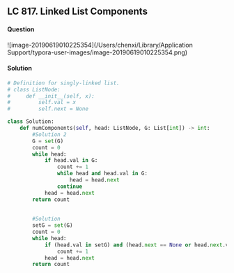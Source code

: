 ## LC 817. Linked List Components

#### Question

![image-20190619010225354](/Users/chenxi/Library/Application Support/typora-user-images/image-20190619010225354.png)



#### Solution

```python
# Definition for singly-linked list.
# class ListNode:
#     def __init__(self, x):
#         self.val = x
#         self.next = None

class Solution:
    def numComponents(self, head: ListNode, G: List[int]) -> int:  
        #Solution 2
        G = set(G)
        count = 0
        while head:
            if head.val in G:
                count += 1
                while head and head.val in G: 
                    head = head.next
                continue
            head = head.next
        return count
        
        
        #Solution
        setG = set(G)
        count = 0
        while head:
            if (head.val in setG) and (head.next == None or head.next.val not in setG):
                count += 1
            head = head.next
        return count
```

